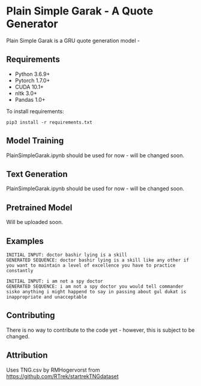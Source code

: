 # Plain Simple Garak - A Quote Generator

Plain Simple Garak is a GRU quote generation model - 

## Requirements

- Python 3.6.9+
- Pytorch 1.7.0+
- CUDA 10.1+
- nltk 3.0+
- Pandas 1.0+

To install requirements:

```setup
pip3 install -r requirements.txt
```

## Model Training

PlainSimpleGarak.ipynb should be used for now - will be changed soon.

## Text Generation

PlainSimpleGarak.ipynb should be used for now - will be changed soon.

## Pretrained Model

Will be uploaded soon.

## Examples

```
INITIAL INPUT: doctor bashir lying is a skill
GENERATED SEQUENCE: doctor bashir lying is a skill like any other if you want to maintain a level of excellence you have to practice constantly
```

```
INITIAL INPUT: i am not a spy doctor
GENERATED SEQUENCE: i am not a spy doctor you would tell commander sisko anything i might happend to say in passing about gul dukat is inappropriate and unacceptable
```

## Contributing

There is no way to contribute to the code yet - however, this is subject to be changed.

## Attribution

Uses TNG.csv by RMHogervorst from https://github.com/RTrek/startrekTNGdataset
